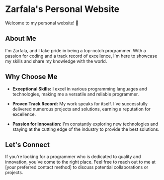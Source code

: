 # Zarfala's Personal Website

Welcome to my personal website! 🚀

## About Me

I'm Zarfala, and I take pride in being a top-notch programmer. With a passion for coding and a track record of excellence, I'm here to showcase my skills and share my knowledge with the world.

## Why Choose Me

- **Exceptional Skills:** I excel in various programming languages and technologies, making me a versatile and reliable programmer.

- **Proven Track Record:** My work speaks for itself. I've successfully delivered numerous projects and solutions, earning a reputation for excellence.

- **Passion for Innovation:** I'm constantly exploring new technologies and staying at the cutting edge of the industry to provide the best solutions.

## Let's Connect

If you're looking for a programmer who is dedicated to quality and innovation, you've come to the right place. Feel free to reach out to me at [your preferred contact method] to discuss potential collaborations or projects.
